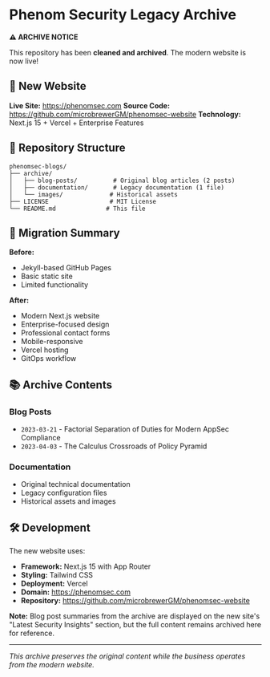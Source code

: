 # Phenom Security Legacy Archive

**⚠️ ARCHIVE NOTICE**

This repository has been **cleaned and archived**. The modern website is now live!

## 🚀 New Website

**Live Site:** https://phenomsec.com
**Source Code:** https://github.com/microbrewerGM/phenomsec-website
**Technology:** Next.js 15 + Vercel + Enterprise Features

## 📁 Repository Structure

```
phenomsec-blogs/
├── archive/
│   ├── blog-posts/          # Original blog articles (2 posts)
│   ├── documentation/       # Legacy documentation (1 file)
│   └── images/             # Historical assets
├── LICENSE                 # MIT License
└── README.md              # This file
```

## 🔄 Migration Summary

**Before:**
- Jekyll-based GitHub Pages
- Basic static site
- Limited functionality

**After:**
- Modern Next.js website
- Enterprise-focused design
- Professional contact forms
- Mobile-responsive
- Vercel hosting
- GitOps workflow

## 📚 Archive Contents

### Blog Posts
- `2023-03-21` - Factorial Separation of Duties for Modern AppSec Compliance
- `2023-04-03` - The Calculus Crossroads of Policy Pyramid

### Documentation
- Original technical documentation
- Legacy configuration files
- Historical assets and images

## 🛠️ Development

The new website uses:
- **Framework:** Next.js 15 with App Router
- **Styling:** Tailwind CSS
- **Deployment:** Vercel
- **Domain:** https://phenomsec.com
- **Repository:** https://github.com/microbrewerGM/phenomsec-website

**Note:** Blog post summaries from the archive are displayed on the new site's "Latest Security Insights" section, but the full content remains archived here for reference.

---

*This archive preserves the original content while the business operates from the modern website.*